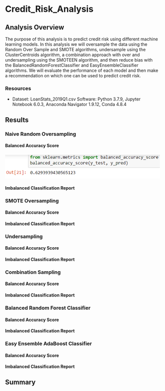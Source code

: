# Credit_Risk_Analysis

## Analysis Overview
The purpose of this analysis is to predict credit risk using different machine learning models. In this analysis we will oversample the data using the Random Over Sample and SMOTE algorithms, undersample using the ClusterCentroids algorithm, a combination approach with over and undersampling using the SMOTEEN algorithm, and then reduce bias with the BalancedRandomForestClassifier and EasyEnsembleClassifier algorithms. We will evaluate the performance of each model and then make a recommendation on which one can be used to predict credit risk.
### Resources
- Dataset: LoanStats_2019Q1.csv
Software: Python 3.7.9, Jupyter Notebook 6.0.3, Anaconda Navigator 1.9.12, Conda 4.8.4
## Results
### Naive Random Oversampling
#### Balanced Accuracy Score
![image](https://github.com/awill1786/Credit_Risk_Analysis/blob/main/Module-17-Challenge-Resources/NRO_balanced_accuracy_score.png?raw=true)
#### Imbalanced Classification Report
### SMOTE Oversampling
#### Balanced Accuracy Score
#### Imbalanced Classification Report
### Undersampling
#### Balanced Accuracy Score
#### Imbalanced Classification Report
### Combination Sampling
#### Balanced Accuracy Score
#### Imbalanced Classification Report
### Balanced Random Forest Classifier
#### Balanced Accuracy Score
#### Imbalanced Classification Report
### Easy Ensemble AdaBoost Classifier
#### Balanced Accuracy Score
#### Imbalanced Classification Report
## Summary
